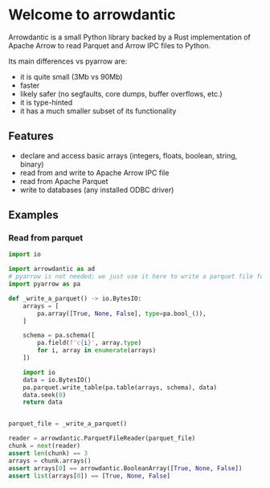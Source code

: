 # Welcome to arrowdantic

Arrowdantic is a small Python library backed by a Rust implementation of Apache Arrow
to read Parquet and Arrow IPC files to Python.

Its main differences vs pyarrow are:
* it is quite small (3Mb vs 90Mb)
* faster
* likely safer (no segfaults, core dumps, buffer overflows, etc.)
* it is type-hinted
* it has a much smaller subset of its functionality

## Features

* declare and access basic arrays (integers, floats, boolean, string, binary)
* read from and write to Apache Arrow IPC file
* read from Apache Parquet
* write to databases (any installed ODBC driver)

## Examples

### Read from parquet

```python
import io

import arrowdantic as ad
# pyarrow is not needed; we just use it here to write a parquet file for the example
import pyarrow as pa

def _write_a_parquet() -> io.BytesIO:
    arrays = [
        pa.array([True, None, False], type=pa.bool_()),
    ]

    schema = pa.schema([
        pa.field(f'c{i}', array.type)
        for i, array in enumerate(arrays)
    ])

    import io
    data = io.BytesIO()
    pa.parquet.write_table(pa.table(arrays, schema), data)
    data.seek(0)
    return data


parquet_file = _write_a_parquet()

reader = arrowdantic.ParquetFileReader(parquet_file)
chunk = next(reader)
assert len(chunk) == 3
arrays = chunk.arrays()
assert arrays[0] == arrowdantic.BooleanArray([True, None, False])
assert list(arrays[0]) == [True, None, False]
```
